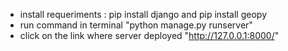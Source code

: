 
- install requeriments : pip install django and pip install geopy
- run command in terminal "python manage.py runserver"
- click on the link where server deployed "http://127.0.0.1:8000/"
